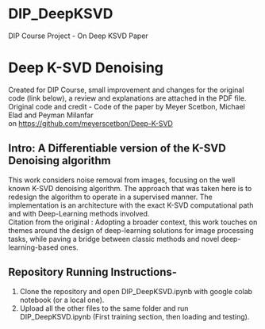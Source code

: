 # DIP_DeepKSVD
DIP Course Project - On Deep KSVD Paper

# Deep K-SVD Denoising
Created for DIP Course, small improvement and changes for the original code (link below), a review and explanations are attached in the PDF file.<br /> 
Original code and credit - Code of the paper by Meyer Scetbon, Michael Elad and Peyman Milanfar <br /> 
on https://github.com/meyerscetbon/Deep-K-SVD

## Intro: A Differentiable version of the K-SVD Denoising algorithm

This work considers noise removal from images, focusing on the well known K-SVD denoising algorithm. The approach that was taken here  is to redesign the algorithm to operate in a supervised manner. The implementation is an architecture with the exact K-SVD computational path and with Deep-Learning methods involved.<br />
Citation from the original : Adopting a broader context, this work touches on themes around the design of deep-learning solutions for image processing tasks, while paving a bridge between classic methods and novel deep-learning-based ones. 

## Repository Running Instructions-
1. Clone the repository and open DIP_DeepKSVD.ipynb with google colab notebook (or a local one).<br />
2. Upload all the other files to the same folder and run DIP_DeepKSVD.ipynb (First training section, then loading and testing).

